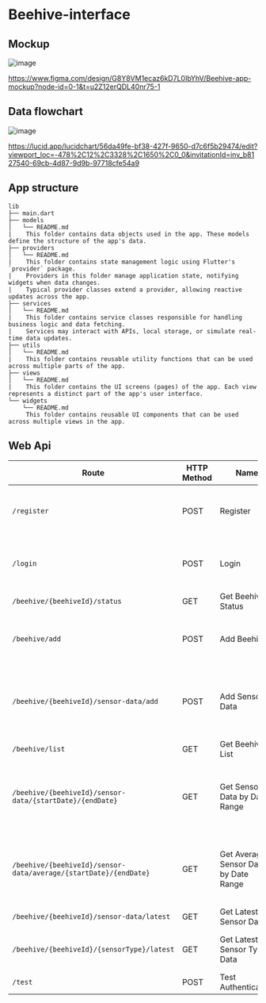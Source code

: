 # Beehive-interface

## Mockup

![image](https://github.com/user-attachments/assets/3632702c-9ab6-484f-a090-85d735df5c2d)

https://www.figma.com/design/G8Y8VM1ecaz6kD7L0IbYhV/Beehive-app-mockup?node-id=0-1&t=u2Z12erQDL40nr75-1

## Data flowchart

![image](https://github.com/user-attachments/assets/b23924fe-cee5-4670-a239-d57f16a86397)

https://lucid.app/lucidchart/56da49fe-bf38-427f-9650-d7c6f5b29474/edit?viewport_loc=-478%2C12%2C3328%2C1650%2C0_0&invitationId=inv_b8127540-69cb-4d87-9d9b-97718cfe54a9

## App structure

```
lib
├── main.dart
├── models
│   └── README.md
|    This folder contains data objects used in the app. These models define the structure of the app's data.
├── providers
│   └── README.md
|    This folder contains state management logic using Flutter's `provider` package.
|    Providers in this folder manage application state, notifying widgets when data changes.
|    Typical provider classes extend a provider, allowing reactive updates across the app.
├── services
│   └── README.md
|    This folder contains service classes responsible for handling business logic and data fetching.
|    Services may interact with APIs, local storage, or simulate real-time data updates.
├── utils
│   └── README.md
|    This folder contains reusable utility functions that can be used across multiple parts of the app.
├── views
│   └── README.md
|    This folder contains the UI screens (pages) of the app. Each view represents a distinct part of the app's user interface.
└── widgets
    └── README.md
     This folder contains reusable UI components that can be used across multiple views in the app.
```


## Web Api

| **Route**                                   | **HTTP Method** | **Name**                     | **Required Data**                                                                 |
|---------------------------------------------|-----------------|------------------------------|-----------------------------------------------------------------------------------|
| `/register`                                 | POST            | Register                     | - User registration data (e.g., username, password)                              |
| `/login`                                    | POST            | Login                        | - User credentials (e.g., username, password)                                    |
| `/beehive/{beehiveId}/status`               | GET             | Get Beehive Status            | - Beehive ID (integer)                                                           |
| `/beehive/add`                              | POST            | Add Beehive                   | - Beehive data (e.g., name, location, etc.)                                      |
| `/beehive/{beehiveId}/sensor-data/add`      | POST            | Add Sensor Data               | - Beehive ID (integer) <br> - Sensor data (e.g., temperature, humidity, etc.)    |
| `/beehive/list`                             | GET             | Get Beehive List              | - None                                                                            |
| `/beehive/{beehiveId}/sensor-data/{startDate}/{endDate}` | GET | Get Sensor Data by Date Range | - Beehive ID (integer) <br> - Start date and end date (strings in date format)   |
| `/beehive/{beehiveId}/sensor-data/average/{startDate}/{endDate}` | GET | Get Average Sensor Data by Date Range | - Beehive ID (integer) <br> - Start date and end date (strings in date format)   |
| `/beehive/{beehiveId}/sensor-data/latest`    | GET             | Get Latest Sensor Data        | - Beehive ID (integer)                                                           |
| `/beehive/{beehiveId}/{sensorType}/latest`   | GET             | Get Latest Sensor Type Data   | - Beehive ID (integer) <br> - Sensor type (string)                               |
| `/test`                                     | POST            | Test Authentication           | - None                                                                            |
